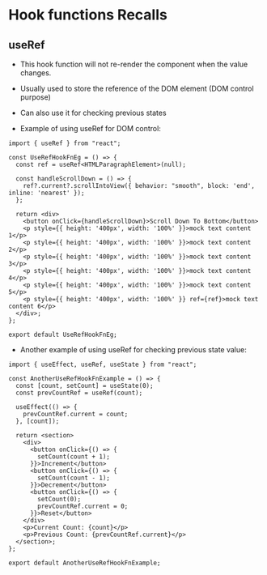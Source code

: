 # Hook functions Recalls

## useRef

- This hook function will not re-render the component when the value changes.
- Usually used to store the reference of the DOM element (DOM control purpose)
- Can also use it for checking previous states

- Example of using useRef for DOM control:
```tsx
import { useRef } from "react";

const UseRefHookFnEg = () => {
  const ref = useRef<HTMLParagraphElement>(null);

  const handleScrollDown = () => {
    ref?.current?.scrollIntoView({ behavior: "smooth", block: 'end', inline: 'nearest' });
  };

  return <div>
    <button onClick={handleScrollDown}>Scroll Down To Bottom</button>
    <p style={{ height: '400px', width: '100%' }}>mock text content 1</p>
    <p style={{ height: '400px', width: '100%' }}>mock text content 2</p>
    <p style={{ height: '400px', width: '100%' }}>mock text content 3</p>
    <p style={{ height: '400px', width: '100%' }}>mock text content 4</p>
    <p style={{ height: '400px', width: '100%' }}>mock text content 5</p>
    <p style={{ height: '400px', width: '100%' }} ref={ref}>mock text content 6</p>
  </div>;
};

export default UseRefHookFnEg;
```

- Another example of using useRef for checking previous state value:
```tsx
import { useEffect, useRef, useState } from "react";

const AnotherUseRefHookFnExample = () => {
  const [count, setCount] = useState(0);
  const prevCountRef = useRef(count);

  useEffect(() => {
    prevCountRef.current = count;
  }, [count]);

  return <section>
    <div>
      <button onClick={() => {
        setCount(count + 1);
      }}>Increment</button>
      <button onClick={() => {
        setCount(count - 1);
      }}>Decrement</button>
      <button onClick={() => {
        setCount(0);
        prevCountRef.current = 0;
      }}>Reset</button>
    </div>
    <p>Current Count: {count}</p>
    <p>Previous Count: {prevCountRef.current}</p>
  </section>;
};

export default AnotherUseRefHookFnExample;
```
